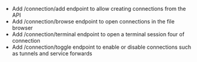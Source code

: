 - Add /connection/add endpoint to allow creating connections from the API
- Add /connection/browse endpoint to open connections in the file browser
- Add /connection/terminal endpoint to open a terminal session four of connection
- Add /connection/toggle endpoint to enable or disable connections such as tunnels and service forwards
